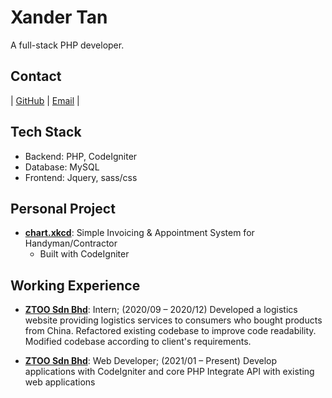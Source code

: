 # Xander Tan

A full-stack PHP developer.

## Contact
| [GitHub](htttps://github.com/xander9898) | [Email](mailto:xanderthemaster@gmail.com) |

## Tech Stack
- Backend: PHP, CodeIgniter
- Database: MySQL
- Frontend: Jquery, sass/css

## Personal Project
- **[chart.xkcd](https://handyman.xanderthemaster.online)**: Simple Invoicing & Appointment System for Handyman/Contractor 
  - Built with CodeIgniter

## Working Experience
- **[ZTOO Sdn Bhd](http://ztoosolutions.com)**: Intern; (2020/09 – 2020/12)
Developed a logistics website providing logistics services to consumers who bought products from China.
Refactored existing codebase to improve code readability.
Modified codebase according to client's requirements.

- **[ZTOO Sdn Bhd](http://ztoosolutions.com)**: Web Developer; (2021/01 – Present)
Develop applications with CodeIgniter and core PHP
Integrate API with existing web applications
